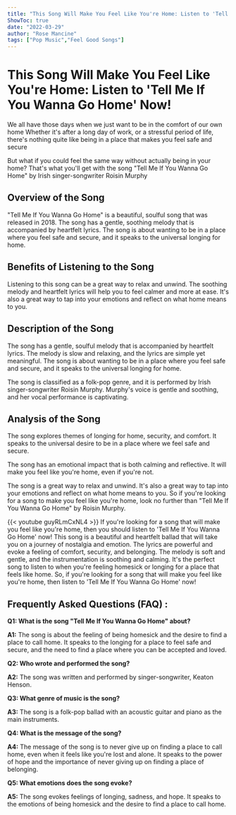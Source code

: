 ```yaml
---
title: "This Song Will Make You Feel Like You're Home: Listen to 'Tell Me If You Wanna Go Home' Now!"
ShowToc: true 
date: "2022-03-29"
author: "Rose Mancine" 
tags: ["Pop Music","Feel Good Songs"]
---
```

# This Song Will Make You Feel Like You're Home: Listen to 'Tell Me If You Wanna Go Home' Now!

We all have those days when we just want to be in the comfort of our own home Whether it's after a long day of work, or a stressful period of life, there's nothing quite like being in a place that makes you feel safe and secure 

But what if you could feel the same way without actually being in your home? That's what you'll get with the song "Tell Me If You Wanna Go Home" by Irish singer-songwriter Roisin Murphy

## Overview of the Song 

"Tell Me If You Wanna Go Home" is a beautiful, soulful song that was released in 2018. The song has a gentle, soothing melody that is accompanied by heartfelt lyrics. The song is about wanting to be in a place where you feel safe and secure, and it speaks to the universal longing for home.

## Benefits of Listening to the Song

Listening to this song can be a great way to relax and unwind. The soothing melody and heartfelt lyrics will help you to feel calmer and more at ease. It's also a great way to tap into your emotions and reflect on what home means to you.

## Description of the Song

The song has a gentle, soulful melody that is accompanied by heartfelt lyrics. The melody is slow and relaxing, and the lyrics are simple yet meaningful. The song is about wanting to be in a place where you feel safe and secure, and it speaks to the universal longing for home.

The song is classified as a folk-pop genre, and it is performed by Irish singer-songwriter Roisin Murphy. Murphy's voice is gentle and soothing, and her vocal performance is captivating.

## Analysis of the Song

The song explores themes of longing for home, security, and comfort. It speaks to the universal desire to be in a place where we feel safe and secure.

The song has an emotional impact that is both calming and reflective. It will make you feel like you're home, even if you're not.

The song is a great way to relax and unwind. It's also a great way to tap into your emotions and reflect on what home means to you. So if you're looking for a song to make you feel like you're home, look no further than "Tell Me If You Wanna Go Home" by Roisin Murphy.

{{< youtube guyRLmCxNL4 >}} 
If you're looking for a song that will make you feel like you're home, then you should listen to 'Tell Me If You Wanna Go Home' now! This song is a beautiful and heartfelt ballad that will take you on a journey of nostalgia and emotion. The lyrics are powerful and evoke a feeling of comfort, security, and belonging. The melody is soft and gentle, and the instrumentation is soothing and calming. It's the perfect song to listen to when you're feeling homesick or longing for a place that feels like home. So, if you're looking for a song that will make you feel like you're home, then listen to 'Tell Me If You Wanna Go Home' now!

## Frequently Asked Questions (FAQ) :
**Q1: What is the song "Tell Me If You Wanna Go Home" about?**

**A1:** The song is about the feeling of being homesick and the desire to find a place to call home. It speaks to the longing for a place to feel safe and secure, and the need to find a place where you can be accepted and loved. 

**Q2: Who wrote and performed the song?**

**A2:** The song was written and performed by singer-songwriter, Keaton Henson. 

**Q3: What genre of music is the song?**

**A3:** The song is a folk-pop ballad with an acoustic guitar and piano as the main instruments. 

**Q4: What is the message of the song?**

**A4:** The message of the song is to never give up on finding a place to call home, even when it feels like you're lost and alone. It speaks to the power of hope and the importance of never giving up on finding a place of belonging. 

**Q5: What emotions does the song evoke?**

**A5:** The song evokes feelings of longing, sadness, and hope. It speaks to the emotions of being homesick and the desire to find a place to call home.



